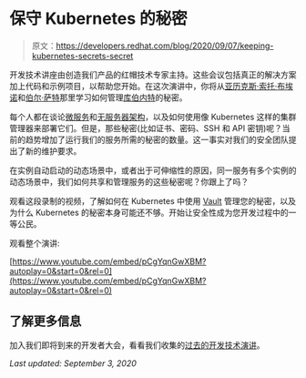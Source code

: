 # 保守 Kubernetes 的秘密

> 原文：<https://developers.redhat.com/blog/2020/09/07/keeping-kubernetes-secrets-secret>

开发技术讲座由创造我们产品的红帽技术专家主持。这些会议包括真正的解决方案加上代码和示例项目，以帮助您开始。在这次演讲中，你将从[亚历克斯·索托·布埃诺](https://developers.redhat.com/authors/alex-soto)和[伯尔·萨特](https://developers.redhat.com/blog/author/burrsutter/)那里学习如何管理[库伯内特](https://developers.redhat.com/topics/kubernetes)的秘密。

每个人都在谈论[微服务](https://developers.redhat.com/topics/microservices/)和[无服务器架构](https://developers.redhat.com/topics/serverless-architecture/)，以及如何使用像 Kubernetes 这样的集群管理器来部署它们。但是，那些秘密(比如证书、密码、SSH 和 API 密钥)呢？当前的趋势增加了运行我们的服务所需的秘密的数量。这一事实对我们的安全团队提出了新的维护要求。

在实例自动启动的动态场景中，或者出于可伸缩性的原因，同一服务有多个实例的动态场景中，我们如何共享和管理服务的这些秘密呢？你跟上了吗？

观看这段录制的视频，了解如何在 Kubernetes 中使用 [Vault](https://github.com/hashicorp/vault-k8s) 管理您的秘密，以及为什么 Kubernetes 的秘密本身可能还不够。开始让安全性成为您开发过程中的一等公民。

观看整个演讲:

[https://www.youtube.com/embed/pCgYqnGwXBM?autoplay=0&start=0&rel=0](https://www.youtube.com/embed/pCgYqnGwXBM?autoplay=0&start=0&rel=0)

## 了解更多信息

加入我们即将到来的开发者大会，看看我们收集的[过去的开发技术演讲](https://developers.redhat.com/devnation/?page=0)。

*Last updated: September 3, 2020*